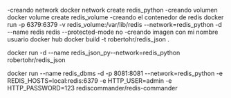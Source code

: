 -creando network
docker network create redis_python
-creando volumen
docker volume create redis_volume
-creando el contenedor de redis
docker run -p 6379:6379 -v redis_volume:/var/lib/redis --network=redis_python -d --name redis redis --protected-mode no
-creando imagen con mi nombre usuario docker hub
docker build -t robertohr/redis_json .

docker run -d --name redis_json_py--network=redis_python robertohr/redis_json

docker run --name redis_dbms -d -p 8081:8081 --network=redis_python -e REDIS_HOSTS=local:redis:6379 -e HTTP_USER=admin -e HTTP_PASSWORD=123 rediscommander/redis-commander